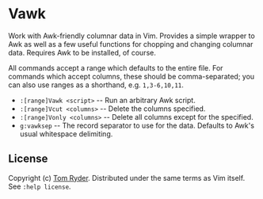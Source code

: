 Vawk
====

Work with Awk-friendly columnar data in Vim. Provides a simple wrapper to Awk
as well as a few useful functions for chopping and changing columnar data.
Requires Awk to be installed, of course.

All commands accept a range which defaults to the entire file. For commands
which accept columns, these should be comma-separated; you can also use ranges
as a shorthand, e.g. `1,3-6,10,11`.

*   `:[range]Vawk <script>` -- Run an arbitrary Awk script.
*   `:[range]Vcut <columns>` -- Delete the columns specified.
*   `:[range]Vonly <columns>` -- Delete all columns except for the specified.
*   `g:vawksep` -- The record separator to use for the data. Defaults to Awk's
    usual whitespace delimiting.

License
-------

Copyright (c) [Tom Ryder][1]. Distributed under the same terms as Vim itself.
See `:help license`.

[1]: https://sanctum.geek.nz/

